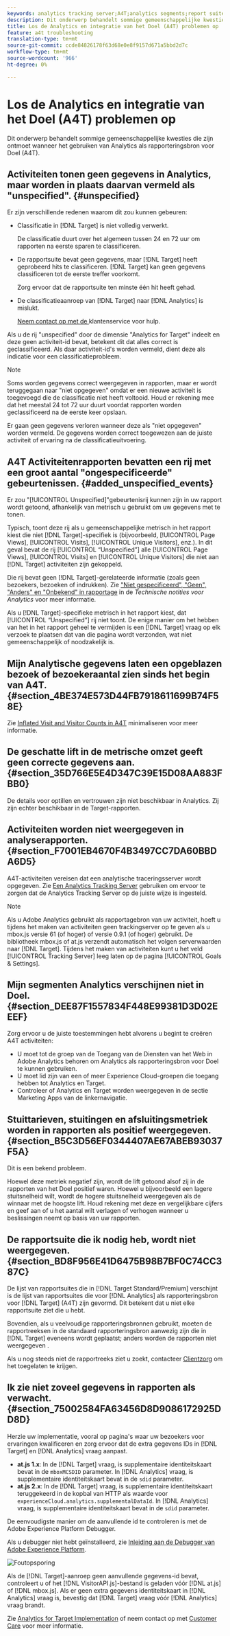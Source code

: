 ```yaml
---
keywords: analytics tracking server;A4T;analytics segments;report suites;incorrect data;orphaned;sdid;VisitorAPI.js;mboxMCSDID;phantom;unspecified
description: Dit onderwerp behandelt sommige gemeenschappelijke kwesties die zijn ontmoet wanneer het gebruiken van Analytics als rapporteringsbron voor Doel (A4T).
title: Los de Analytics en integratie van het Doel (A4T) problemen op
feature: a4t troubleshooting
translation-type: tm+mt
source-git-commit: ccde84826178f63d68e0e8f9157d671a5bbd2d7c
workflow-type: tm+mt
source-wordcount: '966'
ht-degree: 0%

---
```



# Los de Analytics en integratie van het Doel (A4T) problemen op

Dit onderwerp behandelt sommige gemeenschappelijke kwesties die zijn ontmoet wanneer het gebruiken van Analytics als rapporteringsbron voor Doel (A4T).

## Activiteiten tonen geen gegevens in Analytics, maar worden in plaats daarvan vermeld als &quot;unspecified&quot;. {#unspecified}

Er zijn verschillende redenen waarom dit zou kunnen gebeuren:

* Classificatie in [!DNL Target] is niet volledig verwerkt.

   De classificatie duurt over het algemeen tussen 24 en 72 uur om rapporten na eerste sparen te classificeren.

* De rapportsuite bevat geen gegevens, maar [!DNL Target] heeft geprobeerd hits te classificeren. [!DNL Target] kan geen gegevens classificeren tot de eerste treffer voorkomt.

   Zorg ervoor dat de rapportsuite ten minste één hit heeft gehad.

* De classificatieaanroep van [!DNL Target] naar [!DNL Analytics] is mislukt.

   [Neem contact op met de ](/help/cmp-resources-and-contact-information.md#reference_ACA3391A00EF467B87930A450050077C) klantenservice voor hulp.

Als u de rij &quot;unspecified&quot; door de dimensie &quot;Analytics for Target&quot; indeelt en deze geen activiteit-id bevat, betekent dit dat alles correct is geclassificeerd.  Als daar activiteit-id&#39;s worden vermeld, dient deze als indicatie voor een classificatieprobleem.

>[!NOTE]
>
>Soms worden gegevens correct weergegeven in rapporten, maar er wordt teruggegaan naar &quot;niet opgegeven&quot; omdat er een nieuwe activiteit is toegevoegd die de classificatie niet heeft voltooid. Houd er rekening mee dat het meestal 24 tot 72 uur duurt voordat rapporten worden geclassificeerd na de eerste keer opslaan.
>
>Er gaan geen gegevens verloren wanneer deze als &quot;niet opgegeven&quot; worden vermeld. De gegevens worden correct toegewezen aan de juiste activiteit of ervaring na de classificatieuitvoering.

## A4T Activiteitenrapporten bevatten een rij met een groot aantal &quot;ongespecificeerde&quot; gebeurtenissen. {#added_unspecified_events}

Er zou &quot;[!UICONTROL Unspecified]&quot;gebeurtenisrij kunnen zijn in uw rapport wordt getoond, afhankelijk van metrisch u gebruikt om uw gegevens met te tonen.

Typisch, toont deze rij als u gemeenschappelijke metrisch in het rapport kiest die niet [!DNL Target]-specifiek is (bijvoorbeeld, [!UICONTROL Page Views], [!UICONTROL Visits], [!UICONTROL Unique Visitors], enz.). In dit geval bevat de rij [!UICONTROL “Unspecified”] alle [!UICONTROL Page Views], [!UICONTROL Visits] en [!UICONTROL Unique Visitors] die niet aan [!DNL Target] activiteiten zijn gekoppeld.

Die rij bevat geen [!DNL Target]-gerelateerde informatie (zoals geen bezoekers, bezoeken of indrukken). Zie [&quot;Niet gespecificeerd&quot;, &quot;Geen&quot;, &quot;Anders&quot; en &quot;Onbekend&quot; in rapportage](https://experienceleague.adobe.com/docs/analytics/technotes/unspecified.html?lang=en) in de *Technische notities voor Analytics* voor meer informatie.

Als u [!DNL Target]-specifieke metrisch in het rapport kiest, dat [!UICONTROL “Unspecified”] rij niet toont. De enige manier om het hebben van het in het rapport geheel te vermijden is een [!DNL Target] vraag op elk verzoek te plaatsen dat van die pagina wordt verzonden, wat niet gemeenschappelijk of noodzakelijk is.

## Mijn Analytische gegevens laten een opgeblazen bezoek of bezoekeraantal zien sinds het begin van A4T. {#section_4BE374E573D44FB7918611699B74F58E}

Zie [Inflated Visit and Visitor Counts in A4T](/help/c-integrating-target-with-mac/a4t/c-a4t-troubleshooting/minimizing-inflated-visit-and-visitor-counts-a4t.md#concept_A515C2DE126E44B6AD97754C2C6D5235) minimaliseren voor meer informatie.

## De geschatte lift in de metrische omzet geeft geen correcte gegevens aan. {#section_35D766E5E4D347C39E15D08AA883FBB0}

De details voor optillen en vertrouwen zijn niet beschikbaar in Analytics. Zij zijn echter beschikbaar in de Target-rapporten.

## Activiteiten worden niet weergegeven in analyserapporten. {#section_F7001EB4670F4B3497CC7DA60BBDA6D5}

A4T-activiteiten vereisen dat een analytische traceringsserver wordt opgegeven. Zie [Een Analytics Tracking Server](/help/c-integrating-target-with-mac/a4t/analytics-tracking-server.md#task_72077BA7E93C4A65A715A18F32228823) gebruiken om ervoor te zorgen dat de Analytics Tracking Server op de juiste wijze is ingesteld.

>[!NOTE]
>
>Als u Adobe Analytics gebruikt als rapportagebron van uw activiteit, hoeft u tijdens het maken van activiteiten geen trackingserver op te geven als u mbox.js versie 61 (of hoger) of versie 0.9.1 (of hoger) gebruikt. De bibliotheek mbox.js of at.js verzendt automatisch het volgen serverwaarden naar [!DNL Target]. Tijdens het maken van activiteiten kunt u het veld [!UICONTROL Tracking Server] leeg laten op de pagina [!UICONTROL Goals & Settings].

## Mijn segmenten Analytics verschijnen niet in Doel. {#section_DEE87F1557834F448E99381D3D02EEEF}

Zorg ervoor u de juiste toestemmingen hebt alvorens u begint te creëren A4T activiteiten:

* U moet tot de groep van de Toegang van de Diensten van het Web in Adobe Analytics behoren om Analytics als rapporteringsbron voor Doel te kunnen gebruiken.
* U moet lid zijn van een of meer Experience Cloud-groepen die toegang hebben tot Analytics en Target.
* Controleer of Analytics en Target worden weergegeven in de sectie Marketing Apps van de linkernavigatie.

## Stuittarieven, stuitingen en afsluitingsmetriek worden in rapporten als positief weergegeven. {#section_B5C3D56EF0344407AE67ABEB93037F5A}

Dit is een bekend probleem.

Hoewel deze metriek negatief zijn, wordt de lift getoond alsof zij in de rapporten van het Doel positief waren. Hoewel u bijvoorbeeld een lagere stuitsnelheid wilt, wordt de hogere stuitsnelheid weergegeven als de winnaar met de hoogste lift. Houd rekening met deze en vergelijkbare cijfers en geef aan of u het aantal wilt verlagen of verhogen wanneer u beslissingen neemt op basis van uw rapporten.

## De rapportsuite die ik nodig heb, wordt niet weergegeven. {#section_BD8F956E41D6475B98B7BF0C74CC387C}

De lijst van rapportsuites die in [!DNL Target Standard/Premium] verschijnt is de lijst van rapportsuites die voor [!DNL Analytics] als rapporteringsbron voor [!DNL Target] (A4T) zijn gevormd. Dit betekent dat u niet elke rapportsuite ziet die u hebt.

Bovendien, als u veelvoudige rapporteringsbronnen gebruikt, moeten de rapportreeksen in de standaard rapporteringsbron aanwezig zijn die in [!DNL Target] eveneens wordt geplaatst; anders worden de rapporten niet weergegeven .

Als u nog steeds niet de rapportreeks ziet u zoekt, contacteer [Clientzorg](/help/cmp-resources-and-contact-information.md#reference_ACA3391A00EF467B87930A450050077C) om het toegelaten te krijgen.

## Ik zie niet zoveel gegevens in rapporten als verwacht. {#section_75002584FA63456D8D9086172925DD8D}

Herzie uw implementatie, vooral op pagina&#39;s waar uw bezoekers voor ervaringen kwalificeren en zorg ervoor dat de extra gegevens IDs in [!DNL Target] en [!DNL Analytics] vraag aanpast.

* **at.js 1.x**: In de  [!DNL Target] vraag, is supplementaire identiteitskaart bevat in de  `mboxMCSDID` parameter. In [!DNL Analytics] vraag, is supplementaire identiteitskaart bevat in de `sdid` parameter.
* **at.js 2.x**: In de  [!DNL Target] vraag, is supplementaire identiteitskaart teruggekeerd in de kopbal van HTTP als waarde voor  `experienceCloud.analytics.supplementalDataId`. In [!DNL Analytics] vraag, is supplementaire identiteitskaart bevat in de `sdid` parameter.

De eenvoudigste manier om de aanvullende id te controleren is met de Adobe Experience Platform Debugger.

Als u debugger niet hebt geïnstalleerd, zie [Inleiding aan de Debugger van Adobe Experience Platform](https://experienceleague.adobe.com/docs/platform-learn/tutorials/data-ingestion/web-sdk/introduction-to-the-experience-platform-debugger.html).

![Foutopsporing](/help/c-integrating-target-with-mac/a4t/assets/debugger.png)

Als de [!DNL Target]-aanroep geen aanvullende gegevens-id bevat, controleert u of het [!DNL VisitorAPI.js]-bestand is geladen vóór [!DNL at.js] of [!DNL mbox.js]. Als er geen extra gegevens identiteitskaart in [!DNL Analytics] vraag is, bevestig dat [!DNL Target] vraag vóór [!DNL Analytics] vraag brandt.

Zie [Analytics for Target Implementation](/help/c-integrating-target-with-mac/a4t/a4timplementation.md#concept_CE78750AC2A4487D8ACD9369B3EAC85A) of neem contact op met [Customer Care](/help/cmp-resources-and-contact-information.md#reference_ACA3391A00EF467B87930A450050077C) voor meer informatie.
